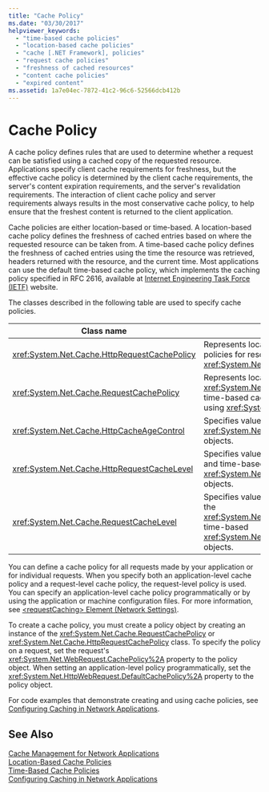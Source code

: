 ```yaml
---
title: "Cache Policy"
ms.date: "03/30/2017"
helpviewer_keywords: 
  - "time-based cache policies"
  - "location-based cache policies"
  - "cache [.NET Framework], policies"
  - "request cache policies"
  - "freshness of cached resources"
  - "content cache policies"
  - "expired content"
ms.assetid: 1a7e04ec-7872-41c2-96c6-52566dcb412b
---
```

# Cache Policy
A cache policy defines rules that are used to determine whether a request can be satisfied using a cached copy of the requested resource. Applications specify client cache requirements for freshness, but the effective cache policy is determined by the client cache requirements, the server's content expiration requirements, and the server's revalidation requirements. The interaction of client cache policy and server requirements always results in the most conservative cache policy, to help ensure that the freshest content is returned to the client application.  
  
 Cache policies are either location-based or time-based. A location-based cache policy defines the freshness of cached entries based on where the requested resource can be taken from. A time-based cache policy defines the freshness of cached entries using the time the resource was retrieved, headers returned with the resource, and the current time. Most applications can use the default time-based cache policy, which implements the caching policy specified in RFC 2616, available at [Internet Engineering Task Force (IETF)](https://www.ietf.org/) website.  
  
 The classes described in the following table are used to specify cache policies.  
  
|Class name|Description|  
|----------------|-----------------|  
|<xref:System.Net.Cache.HttpRequestCachePolicy>|Represents location-based and time-based cache policies for resources requested using <xref:System.Net.HttpWebRequest> objects.|  
|<xref:System.Net.Cache.RequestCachePolicy>|Represents location-based cache policies or the <xref:System.Net.Cache.RequestCacheLevel.Default> time-based cache policy for resources requested using <xref:System.Net.WebRequest> objects.|  
|<xref:System.Net.Cache.HttpCacheAgeControl>|Specifies values used to create time-based <xref:System.Net.Cache.HttpRequestCachePolicy> objects.|  
|<xref:System.Net.Cache.HttpRequestCacheLevel>|Specifies values used to create location-based and time-based <xref:System.Net.Cache.HttpRequestCachePolicy> objects.|  
|<xref:System.Net.Cache.RequestCacheLevel>|Specifies values used to create location-based or the <xref:System.Net.Cache.RequestCacheLevel.Default> time-based <xref:System.Net.Cache.RequestCachePolicy> objects.|  
  
 You can define a cache policy for all requests made by your application or for individual requests. When you specify both an application-level cache policy and a request-level cache policy, the request-level policy is used. You can specify an application-level cache policy programmatically or by using the application or machine configuration files. For more information, see [\<requestCaching> Element (Network Settings)](../../../docs/framework/configure-apps/file-schema/network/requestcaching-element-network-settings.md).  
  
 To create a cache policy, you must create a policy object by creating an instance of the <xref:System.Net.Cache.RequestCachePolicy> or <xref:System.Net.Cache.HttpRequestCachePolicy> class. To specify the policy on a request, set the request's <xref:System.Net.WebRequest.CachePolicy%2A> property to the policy object. When setting an application-level policy programmatically, set the <xref:System.Net.HttpWebRequest.DefaultCachePolicy%2A> property to the policy object.  
  
 For code examples that demonstrate creating and using cache policies, see [Configuring Caching in Network Applications](../../../docs/framework/network-programming/configuring-caching-in-network-applications.md).  
  
## See Also  
 [Cache Management for Network Applications](../../../docs/framework/network-programming/cache-management-for-network-applications.md)  
 [Location-Based Cache Policies](../../../docs/framework/network-programming/location-based-cache-policies.md)  
 [Time-Based Cache Policies](../../../docs/framework/network-programming/time-based-cache-policies.md)  
 [Configuring Caching in Network Applications](../../../docs/framework/network-programming/configuring-caching-in-network-applications.md)
